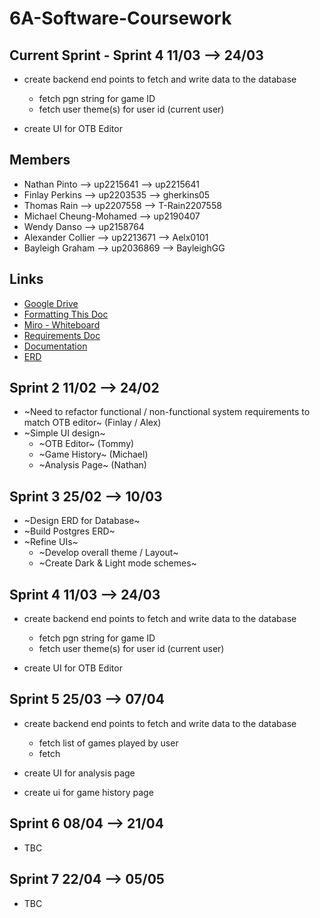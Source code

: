 # 6A-Software-Coursework

## Current Sprint - Sprint 4 11/03 --> 24/03

- create backend end points to fetch and write data to the database
    - fetch pgn string for game ID
    - fetch user theme(s) for user id (current user)
    
- create UI for OTB Editor

## Members

- Nathan Pinto --> up2215641 --> up2215641
- Finlay Perkins --> up2203535 --> gherkins05
- Thomas Rain --> up2207558 --> T-Rain2207558
- Michael Cheung-Mohamed --> up2190407
- Wendy Danso --> up2158764
- Alexander Collier --> up2213671 --> Aelx0101
- Bayleigh Graham --> up2036869 --> BayleighGG

## Links

- [Google Drive](https://drive.google.com/drive/folders/1LAghMLwYms_EpfWIo9vlO5SqdBx_UPvV)
- [Formatting This Doc](https://docs.github.com/en/get-started/writing-on-github/getting-started-with-writing-and-formatting-on-github/basic-writing-and-formatting-syntax)
- [Miro - Whiteboard](https://miro.com/welcomeonboard/ejRXZ0FNNkhNcGRidmwyTVpBOG1oMzNuU3B3bXlnRHRIaklLY2xjaEs1QWd2NXRqWnVjdWFRT2plMWl1SWZGNXwzNDU4NzY0NTY1NjU2MDU5MTc3fDI=?share_link_id=65324689577)
- [Requirements Doc](https://docs.google.com/document/d/1IVTJgmkENh-eUZDsw6nensQw0B4k1pwPsmsEcZS7Jus/edit?tab=t.0)
- [Documentation](https://6a-software-coursework.readthedocs.io/en/latest/)
- [ERD](https://lucid.app/lucidchart/00b6be05-46f3-452c-a4d1-bf59fee0b48e/edit?viewport_loc=-245%2C-69%2C2393%2C1054%2C0_0&invitationId=inv_41965674-a822-4f74-9e8d-0a89de5eac44)

## Sprint 2 11/02 --> 24/02

- ~Need to refactor functional / non-functional system requirements to match OTB editor~ (Finlay / Alex)
- ~Simple UI design~
    - ~OTB Editor~ (Tommy)
    - ~Game History~ (Michael)
    - ~Analysis Page~ (Nathan)

## Sprint 3 25/02 --> 10/03

- ~Design ERD for Database~
- ~Build Postgres ERD~
- ~Refine UIs~
    - ~Develop overall theme / Layout~
    - ~Create Dark & Light mode schemes~

## Sprint 4 11/03 --> 24/03

- create backend end points to fetch and write data to the database
    - fetch pgn string for game ID
    - fetch user theme(s) for user id (current user)
    
- create UI for OTB Editor

## Sprint 5 25/03 --> 07/04

- create backend end points to fetch and write data to the database
    - fetch list of games played by user
    - fetch 
    
- create UI for analysis page
- create ui for game history page

## Sprint 6 08/04 --> 21/04

- TBC

## Sprint 7 22/04 --> 05/05

- TBC
